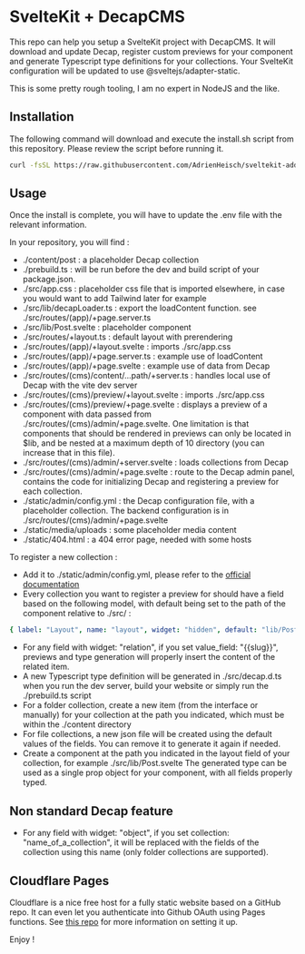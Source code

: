 # SvelteKit + DecapCMS

This repo can help you setup a SvelteKit project with DecapCMS. It will download and update Decap, register custom previews for your component and generate Typescript type definitions for your collections. Your SvelteKit configuration will be updated to use @sveltejs/adapter-static.

This is some pretty rough tooling, I am no expert in NodeJS and the like.

## Installation

The following command will download and execute the install.sh script from this repository. Please review the script before running it.

```bash
curl -fsSL https://raw.githubusercontent.com/AdrienHeisch/sveltekit-add-decap/master/install.sh | bash
```

## Usage

Once the install is complete, you will have to update the .env file with the relevant information.

In your repository, you will find :
- ./content/post : a placeholder Decap collection
- ./prebuild.ts : will be run before the dev and build script of your package.json.
- ./src/app.css : placeholder css file that is imported elsewhere, in case you would want to add Tailwind later for example
- ./src/lib/decapLoader.ts : export the loadContent function. see ./src/routes/(app)/+page.server.ts
- ./src/lib/Post.svelte : placeholder component
- ./src/routes/+layout.ts : default layout with prerendering
- ./src/routes/(app)/+layout.svelte : imports ./src/app.css
- ./src/routes/(app)/+page.server.ts : example use of loadContent
- ./src/routes/(app)/+page.svelte : example use of data from Decap
- ./src/routes/(cms)/content/...path/+server.ts : handles local use of Decap with the vite dev server
- ./src/routes/(cms)/preview/+layout.svelte : imports ./src/app.css
- ./src/routes/(cms)/preview/+page.svelte : displays a preview of a component with data passed from ./src/routes/(cms)/admin/+page.svelte. One limitation is that components that should be rendered in previews can only be located in $lib, and be nested at a maximum depth of 10 directory (you can increase that in this file).
- ./src/routes/(cms)/admin/+server.svelte : loads collections from Decap
- ./src/routes/(cms)/admin/+page.svelte : route to the Decap admin panel, contains the code for initializing Decap and registering a preview for each collection.
- ./static/admin/config.yml : the Decap configuration file, with a placeholder collection. The backend configuration is in ./src/routes/(cms)/admin/+page.svelte
- ./static/media/uploads : some placeholder media content
- ./static/404.html : a 404 error page, needed with some hosts

To register a new collection :
- Add it to ./static/admin/config.yml, please refer to the [official documentation](https://decapcms.org/docs/intro/)
- Every collection you want to register a preview for should have a field based on the following model, with default being set to the path of the component relative to ./src/ :
```yaml
{ label: "Layout", name: "layout", widget: "hidden", default: "lib/Post" }
```
- For any field with widget: "relation", if you set value_field: "{{slug}}", previews and type generation will properly insert the content of the related item.
- A new Typescript type definition will be generated in ./src/decap.d.ts when you run the dev server, build your website or simply run the ./prebuild.ts script
- For a folder collection, create a new item (from the interface or manually) for your collection at the path you indicated, which must be within the ./content directory
- For file collections, a new json file will be created using the default values of the fields. You can remove it to generate it again if needed.
- Create a component at the path you indicated in the layout field of your collection, for example ./src/lib/Post.svelte
The generated type can be used as a single prop object for your component, with all fields properly typed.

## Non standard Decap feature

- For any field with widget: "object", if you set collection: "name_of_a_collection", it will be replaced with the fields of the collection using this name (only folder collections are supported).

## Cloudflare Pages

Cloudflare is a nice free host for a fully static website based on a GitHub repo. It can even let you authenticate into Github OAuth using Pages functions. See [this repo](https://github.com/i40west/netlify-cms-cloudflare-pages) for more information on setting it up.

Enjoy !
